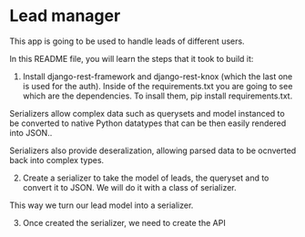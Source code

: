 # Lead manager
This app is going to be used to handle leads of different users.

In this README file, you will learn the steps that it took to build it:
1. Install django-rest-framework and django-rest-knox (which the last one is used for the auth).
Inside of the requirements.txt you are going to see which are the dependencies. To insall them, pip install requirements.txt.

Serializers allow complex data such as querysets and model instanced to be converted to native Python datatypes that can be then easily rendered into JSON..

Serializers also provide deseralization, allowing parsed data to be ocnverted back into complex types.

2. Create a serializer to take the model of leads, the queryset and to convert it to JSON. We will do it with a class of serializer.

This way we turn our lead model into a serializer.

3. Once created the serializer, we need to create the API